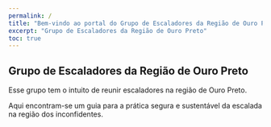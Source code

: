 ```yaml
---
permalink: /
title: "Bem-vindo ao portal do Grupo de Escaladores da Região de Ouro Preto"
excerpt: "Grupo de Escaladores da Região de Ouro Preto"
toc: true
---
```


## Grupo de Escaladores da Região de Ouro Preto

Esse grupo tem o intuito de reunir escaladores na região de Ouro Preto.

Aqui encontram-se um guia para a prática segura e sustentável da escalada na região dos inconfidentes.
